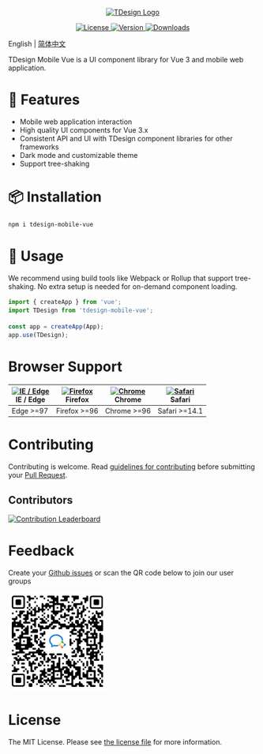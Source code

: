 <p align="center">
  <a href="https://tdesign.tencent.com/" target="_blank">
    <img alt="TDesign Logo" width="200" src="https://tdesign.gtimg.com/site/TDesign.png">
  </a>
</p>

<p align="center">
  <a href="https://github.com/Tencent/tdesign-mobile-vue/blob/develop/LICENSE">
    <img src="https://img.shields.io/npm/l/tdesign-mobile-vue.svg?sanitize=true" alt="License">
  </a>
  <a href="https://www.npmjs.com/package/tdesign-mobile-vue">
    <img src="https://img.shields.io/npm/v/tdesign-mobile-vue.svg?sanitize=true" alt="Version">
  </a>
  <a href="https://www.npmjs.com/package/tdesign-mobile-vue">
    <img src="https://img.shields.io/npm/dw/tdesign-mobile-vue" alt="Downloads">
  </a>
</p>

English | [简体中文](./README-zh_CN.md)

TDesign Mobile Vue is a UI component library for Vue 3 and mobile web application.

# 🎉 Features

- Mobile web application interaction
- High quality UI components for Vue 3.x
- Consistent API and UI with TDesign component libraries for other frameworks
- Dark mode and customizable theme
- Support tree-shaking

# 📦 Installation

```bash
npm i tdesign-mobile-vue
```

# 🔨 Usage

We recommend using build tools like Webpack or Rollup that support tree-shaking. No extra setup is needed for on-demand component loading.

```js
import { createApp } from 'vue';
import TDesign from 'tdesign-mobile-vue';

const app = createApp(App);
app.use(TDesign);
```

# Browser Support

| [<img src="https://raw.githubusercontent.com/alrra/browser-logos/master/src/edge/edge_48x48.png" alt="IE / Edge" width="24px" height="24px" />](http://godban.github.io/browsers-support-badges/)</br> IE / Edge | [<img src="https://raw.githubusercontent.com/alrra/browser-logos/master/src/firefox/firefox_48x48.png" alt="Firefox" width="24px" height="24px" />](http://godban.github.io/browsers-support-badges/)</br>Firefox | [<img src="https://raw.githubusercontent.com/alrra/browser-logos/master/src/chrome/chrome_48x48.png" alt="Chrome" width="24px" height="24px" />](http://godban.github.io/browsers-support-badges/)</br>Chrome | [<img src="https://raw.githubusercontent.com/alrra/browser-logos/master/src/safari/safari_48x48.png" alt="Safari" width="24px" height="24px" />](http://godban.github.io/browsers-support-badges/)</br>Safari |
| ---------------------------------------------------------------------------------------------------------------------------------------------------------------------------------------------------------------- | ----------------------------------------------------------------------------------------------------------------------------------------------------------------------------------------------------------------- | ------------------------------------------------------------------------------------------------------------------------------------------------------------------------------------------------------------- | ------------------------------------------------------------------------------------------------------------------------------------------------------------------------------------------------------------- |
| Edge >=97                                                                                                                                                                                                        | Firefox >=96                                                                                                                                                                                                      | Chrome >=96                                                                                                                                                                                                   | Safari >=14.1                                                                                                                                                                                                 |

# Contributing

Contributing is welcome. Read [guidelines for contributing](https://github.com/Tencent/tdesign-mobile-vue/blob/develop/CONTRIBUTING.md) before submitting your [Pull Request](https://github.com/Tencent/tdesign-mobile-vue/pulls).

## Contributors

<a href="https://openomy.app/github/tencent/tdesign-mobile-vue" target="_blank">
  <img src="https://openomy.app/svg?repo=tencent/tdesign-mobile-vue&chart=bubble&latestMonth=12" alt="Contribution Leaderboard" />
</a>

# Feedback

Create your [Github issues](https://github.com/Tencent/tdesign-mobile-vue/issues) or scan the QR code below to join our user groups

<img src="https://raw.githubusercontent.com/Tencent/tdesign/main/packages/site-components/src/images/groups/vue3-group.png" width="200" />

# License

The MIT License. Please see [the license file](./LICENSE) for more information.
